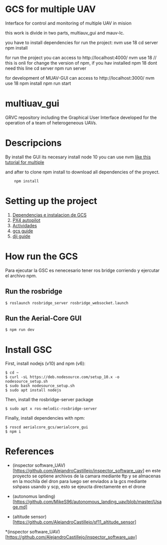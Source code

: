 


# GCS for multiple UAV
Interface for control and monitoring of multiple UAV in mision

this work is divide in two parts, multiauv_gui and mauv-lc.

you have to install  dependencies 
for run  the project:
nvm use 18 
cd server
npm install



for run the project  you can access to http://localhost:4000/
nvm use 18 // this is onli for change the version of npm, if you hav installed npm 18 dont need this line
cd server
npm run server

for development of MUAV-GUI  can access to http://localhost:3000/
nvm use 18
npm install 
npm run start


# multiuav_gui
GRVC repository including the Graphical User Interface developed for the operation of a team of heterogeneous UAVs.


# Descripcions

By install the GUI its necesary  install node 10 you can use nvm [like this tutorial for multiple](https://www.baeldung.com/linux/multiple-node-js-versions)

and after to clone  npm install to download all dependencies of the proyect.

        npm install 


# Setting up the project

1. [Dependencias e instalacion de GCS](guides/HOWRUN.md)
1. [PX4 autopilot](guides/Autopilot-Px4.md)
1. [Actividades](guides/Activities.md)
1. [gcs guide](guides/gcs_guide.md)
1. [dji guide](guides/gcs_guide.md)


# How run the GCS

Para ejecutar la GSC es nenecesario tener ros bridge corriendo y ejercutar el archivo npm.

## Run the rosbridge

    $ roslaunch rosbridge_server rosbridge_websocket.launch


## Run the Aerial-Core GUI

    $ npm run dev



# Install GSC

First, install nodejs (v10) and npm (v6):

```
$ cd ~
$ curl -sL https://deb.nodesource.com/setup_10.x -o nodesource_setup.sh
$ sudo bash nodesource_setup.sh
$ sudo apt install nodejs
```

Then, install the rosbridge-server package
```
$ sudo apt x ros-melodic-rosbridge-server
```

Finally, install dependencies with npm:
```
$ roscd aerialcore_gcs/aerialcore_gui
$ npm i
```
# References
* (inspector software_UAV)[https://github.com/AlejandroCastillejo/inspector_software_uav]  en este proyecto se optiene archivos de la camara mediante ftp y se almacenas en la mochila del dron para luego ser enviados a la gcs  mediante sshpass  usando  y scp, esto se ejeucta directamente en el drone

* (autonomus landing)[https://github.com/MikeS96/autonomous_landing_uav/blob/master/Usage.md]

* (altitude sensor)[https://github.com/AlejandroCastillejo/sf11_altitude_sensor]

*(inspector software_UAV)[https://github.com/AlejandroCastillejo/inspector_software_uav] 